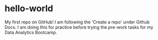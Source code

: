 # hello-world
My first repo on GitHub! 
I am following the 'Create a repo' under Github Docs. I am doing this for practice before trying the pre-work tasks for my Data Analytics Bootcamp. 
